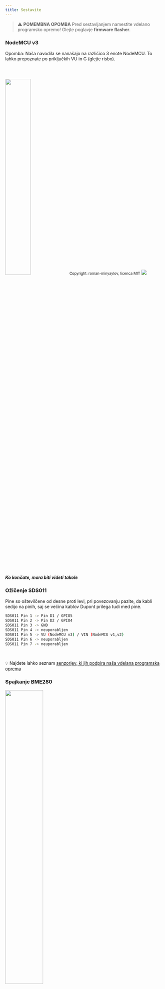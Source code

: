 ```yaml
---
title: Sestavite
---
```


> ⚠️ **POMEMBNA OPOMBA**
Pred sestavljanjem namestite vdelano programsko opremo!
Glejte poglavje __firmware flasher__.

### NodeMCU v3
Opomba: Naša navodila se nanašajo na različico 3 enote NodeMCU. To lahko prepoznate po priključkih VU in G (glejte risbo).

<img src="../docs/airrohr/airrohr-wiring-sds011-bme280.jpg" style="width:40%; margin-top: 3em" loading="lazy"/>
<small>Copyright: roman-minyaylov, licenca MIT</small>


<img src="../docs/airrohr/nodemcu-v3-bme280.jpeg" style="margin-top: 1em" loading="lazy"/>

##### Ko končate, mora biti videti takole


### Ožičenje SDS011
Pine so oštevilčene od desne proti levi, pri povezovanju pazite, da kabli sedijo na pinih, saj se večina kablov Dupont prilega tudi med pine.

```bash
SDS011 Pin 1 -> Pin D1 / GPIO5
SDS011 Pin 2 -> Pin D2 / GPIO4
SDS011 Pin 3 -> GND
SDS011 Pin 4 -> neuporabljen
SDS011 Pin 5 -> VU (NodeMCU v3) / VIN (NodeMCU v1,v2)
SDS011 Pin 6 -> neuporabljen
SDS011 Pin 7 -> neuporabljen
```

<br>

💡 Najdete lahko seznam [senzorjev, ki jih podpira naša vdelana programska oprema](https://github.com/opendata-stuttgart/sensors-software/blob/master/airrohr-firmware/Readme.md)


### Spajkanje BME280
<img src="../docs/airrohr/solder-a-bme-280.jpeg" style="width:49%; padding-right: 0.5em" class="items-center" loading="lazy"/>
<img src="../docs/airrohr/solder-bme-280.jpeg" style="width:49%;" loading="lazy"/>

Povežite glavo z nožicami s ploščo BME280. Spajkajte ga s hrbtne strani. Razmiki med nožicami so zelo majhni, zato bodite potrpežljivi in previdni.  

Trik je v tem, da konico spajkalnika prislonite na zatič, ga nekoliko segrejete in nato rahlo nanesete spajko.  


### Ožičenje BME280
Pine so oštevilčeni od leve proti desni.
```bash
VIN -> pin 3V3 (3,3 V)
GND-> GND/G
SDA -> PIN D3
SCL -> pin D4
```

### Povezati vse skupaj

##### Povežite NodeMCU in SDS011 skupaj
<img src="../docs/airrohr/tie-air-quality-sensor-together.jpeg" loading="lazy"/>
S kabelsko vezavo povežite enoto NodeMCU (ESP8266) in senzor SDS011 tako, da antena Wifi kaže stran od senzorja

##### Povežite upogljivo cev
<img src="../docs/airrohr/sds011-with-tube.jpeg" style="width:49%; padding-right: 0.5em" loading="lazy"/>
<img src="../docs/airrohr/bme280-tied-to-tube.jpeg" style="width:49%;" loading="lazy"/>

* povežite upogljivo cev s senzorjem SDS011
* z drugo kabelsko vezalko pritrdite temperaturni senzor BME280 na cev
* Kabel USB speljite skozi cev. Namestite senzor SDS011 tako, da je enota NodeMCU obrnjena navzgor, ventilator pa navzdol.
 
##### Senzor potisnite v cev
* Dele potisnite v cev, tako da so zataknjeni v notranjosti
* Kabel USB, gibljiva cev in BME280 morajo gledati iz konca cevi
* Drugo cev potisnite na prvo.

<img src="../docs/airrohr/sds011-jammed-into-tube.jpeg" loading="lazy"/>

##### Zaključna dela
* Temperaturni senzor namestite na gibljivo cev, tako da bo na robu cevi.
* Odrežite gibljivo cev na koncu cevi
* Po želji: odprte konce cevi lahko prekrijete z drobno mrežo. Tako lahko zrak kroži, žuželke pa ostanejo zunaj.
 
<img src="../docs/airrohr/position-bme280.jpeg" loading="lazy"/>

#### Postavitev 
Idealno mesto bi bilo 1,5 do 3,5 metra nad ulico in dobro prezračevano. Vendar tega ni mogoče storiti za vse ljudi, saj se zato med registracijo zahtevajo informacije, kot sta višina nad tlemi in položaj glede na ulico.
